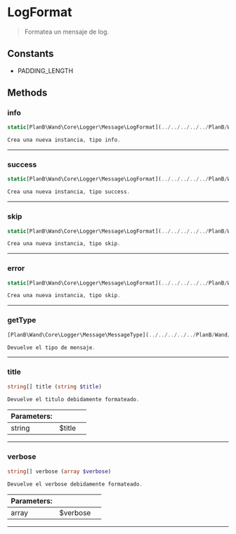 
                                                                                                                                            
    
# LogFormat


> Formatea un mensaje de log.
>
> 




## Constants
- PADDING_LENGTH




## Methods

### info
``` php
static[PlanB\Wand\Core\Logger\Message\LogFormat](../../../../../PlanB/Wand/Core/Logger/Message/LogFormat.md) info ()

Crea una nueva instancia, tipo info.

```


---


### success
``` php
static[PlanB\Wand\Core\Logger\Message\LogFormat](../../../../../PlanB/Wand/Core/Logger/Message/LogFormat.md) success ()

Crea una nueva instancia, tipo success.

```


---


### skip
``` php
static[PlanB\Wand\Core\Logger\Message\LogFormat](../../../../../PlanB/Wand/Core/Logger/Message/LogFormat.md) skip ()

Crea una nueva instancia, tipo skip.

```


---


### error
``` php
static[PlanB\Wand\Core\Logger\Message\LogFormat](../../../../../PlanB/Wand/Core/Logger/Message/LogFormat.md) error ()

Crea una nueva instancia, tipo skip.

```


---


### getType
``` php
[PlanB\Wand\Core\Logger\Message\MessageType](../../../../../PlanB/Wand/Core/Logger/Message/MessageType.md) getType ()

Devuelve el tipo de mensaje.

```


---


### title
``` php
string[] title (string $title)

Devuelve el titulo debidamente formateado.

```

|Parameters: | | |
| --- | --- | --- |
|string |$title |  |

---


### verbose
``` php
string[] verbose (array $verbose)

Devuelve el verbose debidamente formateado.

```

|Parameters: | | |
| --- | --- | --- |
|array |$verbose |  |

---


                                                                                                                                                                                                                                                                                                                                                                                                            
    
                                                                                                                                                                                                                                                                             
                